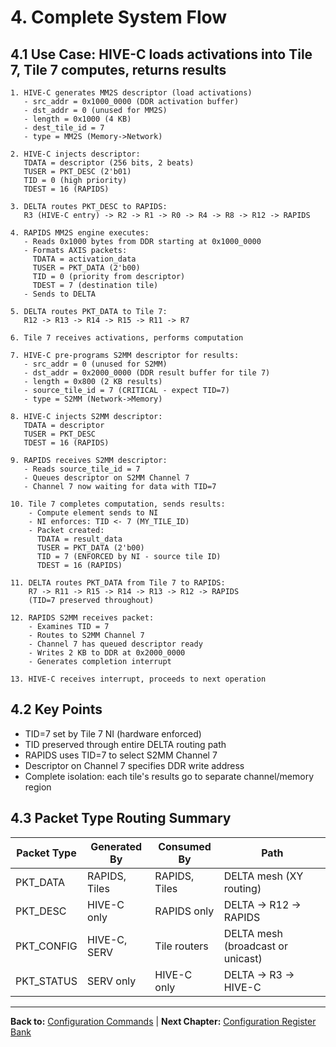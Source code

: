 # 4. Complete System Flow

## 4.1 Use Case: HIVE-C loads activations into Tile 7, Tile 7 computes, returns results

```
1. HIVE-C generates MM2S descriptor (load activations)
   - src_addr = 0x1000_0000 (DDR activation buffer)
   - dst_addr = 0 (unused for MM2S)
   - length = 0x1000 (4 KB)
   - dest_tile_id = 7
   - type = MM2S (Memory->Network)

2. HIVE-C injects descriptor:
   TDATA = descriptor (256 bits, 2 beats)
   TUSER = PKT_DESC (2'b01)
   TID = 0 (high priority)
   TDEST = 16 (RAPIDS)

3. DELTA routes PKT_DESC to RAPIDS:
   R3 (HIVE-C entry) -> R2 -> R1 -> R0 -> R4 -> R8 -> R12 -> RAPIDS

4. RAPIDS MM2S engine executes:
   - Reads 0x1000 bytes from DDR starting at 0x1000_0000
   - Formats AXIS packets:
     TDATA = activation_data
     TUSER = PKT_DATA (2'b00)
     TID = 0 (priority from descriptor)
     TDEST = 7 (destination tile)
   - Sends to DELTA

5. DELTA routes PKT_DATA to Tile 7:
   R12 -> R13 -> R14 -> R15 -> R11 -> R7

6. Tile 7 receives activations, performs computation

7. HIVE-C pre-programs S2MM descriptor for results:
   - src_addr = 0 (unused for S2MM)
   - dst_addr = 0x2000_0000 (DDR result buffer for tile 7)
   - length = 0x800 (2 KB results)
   - source_tile_id = 7 (CRITICAL - expect TID=7)
   - type = S2MM (Network->Memory)

8. HIVE-C injects S2MM descriptor:
   TDATA = descriptor
   TUSER = PKT_DESC
   TDEST = 16 (RAPIDS)

9. RAPIDS receives S2MM descriptor:
   - Reads source_tile_id = 7
   - Queues descriptor on S2MM Channel 7
   - Channel 7 now waiting for data with TID=7

10. Tile 7 completes computation, sends results:
    - Compute element sends to NI
    - NI enforces: TID <- 7 (MY_TILE_ID)
    - Packet created:
      TDATA = result_data
      TUSER = PKT_DATA (2'b00)
      TID = 7 (ENFORCED by NI - source tile ID)
      TDEST = 16 (RAPIDS)

11. DELTA routes PKT_DATA from Tile 7 to RAPIDS:
    R7 -> R11 -> R15 -> R14 -> R13 -> R12 -> RAPIDS
    (TID=7 preserved throughout)

12. RAPIDS S2MM receives packet:
    - Examines TID = 7
    - Routes to S2MM Channel 7
    - Channel 7 has queued descriptor ready
    - Writes 2 KB to DDR at 0x2000_0000
    - Generates completion interrupt

13. HIVE-C receives interrupt, proceeds to next operation
```

## 4.2 Key Points

- TID=7 set by Tile 7 NI (hardware enforced)
- TID preserved through entire DELTA routing path
- RAPIDS uses TID=7 to select S2MM Channel 7
- Descriptor on Channel 7 specifies DDR write address
- Complete isolation: each tile's results go to separate channel/memory region

## 4.3 Packet Type Routing Summary

| Packet Type | Generated By | Consumed By | Path |
|-------------|--------------|-------------|------|
| PKT_DATA | RAPIDS, Tiles | RAPIDS, Tiles | DELTA mesh (XY routing) |
| PKT_DESC | HIVE-C only | RAPIDS only | DELTA -> R12 -> RAPIDS |
| PKT_CONFIG | HIVE-C, SERV | Tile routers | DELTA mesh (broadcast or unicast) |
| PKT_STATUS | SERV only | HIVE-C only | DELTA -> R3 -> HIVE-C |

---

**Back to:** [Configuration Commands](03_configuration_commands.md) | **Next Chapter:** [Configuration Register Bank](../ch05_registers/01_config_registers.md)
